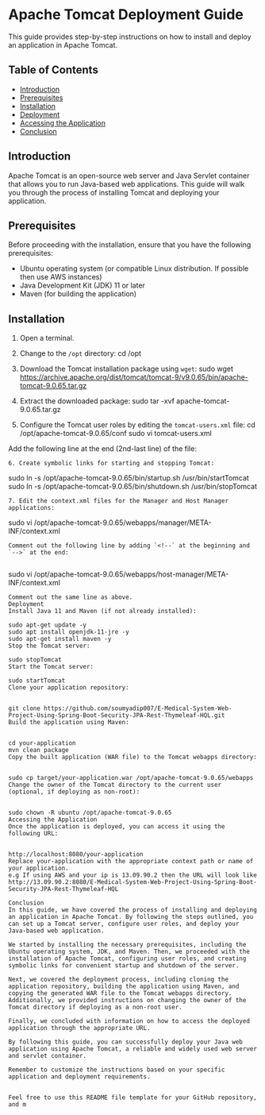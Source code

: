 # Apache Tomcat Deployment Guide

This guide provides step-by-step instructions on how to install and deploy an application in Apache Tomcat.

## Table of Contents

- [Introduction](#introduction)
- [Prerequisites](#prerequisites)
- [Installation](#installation)
- [Deployment](#deployment)
- [Accessing the Application](#accessing-the-application)
- [Conclusion](#conclusion)

## Introduction

Apache Tomcat is an open-source web server and Java Servlet container that allows you to run Java-based web applications. This guide will walk you through the process of installing Tomcat and deploying your application.

## Prerequisites

Before proceeding with the installation, ensure that you have the following prerequisites:

- Ubuntu operating system (or compatible Linux distribution. If possible then use AWS instances) 
- Java Development Kit (JDK) 11 or later
- Maven (for building the application)

## Installation

1. Open a terminal.
2. Change to the `/opt` directory:
cd /opt


3. Download the Tomcat installation package using `wget`:
sudo wget https://archive.apache.org/dist/tomcat/tomcat-9/v9.0.65/bin/apache-tomcat-9.0.65.tar.gz
 
 
4. Extract the downloaded package:
sudo tar -xvf apache-tomcat-9.0.65.tar.gz


5. Configure the Tomcat user roles by editing the `tomcat-users.xml` file:
cd /opt/apache-tomcat-9.0.65/conf
sudo vi tomcat-users.xml


Add the following line at the end (2nd-last line) of the file:
   <user username="admin" password="admin1234" roles="admin-gui, manager-gui"/>
   ```
6. Create symbolic links for starting and stopping Tomcat:
   ```
   sudo ln -s /opt/apache-tomcat-9.0.65/bin/startup.sh /usr/bin/startTomcat
   sudo ln -s /opt/apache-tomcat-9.0.65/bin/shutdown.sh /usr/bin/stopTomcat
   ```
7. Edit the context.xml files for the Manager and Host Manager applications:
   ```
   sudo vi /opt/apache-tomcat-9.0.65/webapps/manager/META-INF/context.xml
   ```
   Comment out the following line by adding `<!--` at the beginning and `-->` at the end:
   ```
   <!-- Valve className="org.apache.catalina.valves.RemoteAddrValve"
     allow="127\.\d+\.\d+\.\d+|::1|0:0:0:0:0:0:0:1" /> -->
   ```
   ```
   sudo vi /opt/apache-tomcat-9.0.65/webapps/host-manager/META-INF/context.xml
   ```
   Comment out the same line as above.
Deployment
Install Java 11 and Maven (if not already installed):

sudo apt-get update -y
sudo apt install openjdk-11-jre -y
sudo apt-get install maven -y
Stop the Tomcat server:

sudo stopTomcat
Start the Tomcat server:

sudo startTomcat
Clone your application repository:


git clone https://github.com/soumyadip007/E-Medical-System-Web-Project-Using-Spring-Boot-Security-JPA-Rest-Thymeleaf-HQL.git
Build the application using Maven:


cd your-application
mvn clean package
Copy the built application (WAR file) to the Tomcat webapps directory:


sudo cp target/your-application.war /opt/apache-tomcat-9.0.65/webapps
Change the owner of the Tomcat directory to the current user (optional, if deploying as non-root):


sudo chown -R ubuntu /opt/apache-tomcat-9.0.65
Accessing the Application
Once the application is deployed, you can access it using the following URL:


http://localhost:8080/your-application
Replace your-application with the appropriate context path or name of your application. 
e.g If using AWS and your ip is 13.09.90.2 then the URL will look like http://13.09.90.2:8080/E-Medical-System-Web-Project-Using-Spring-Boot-Security-JPA-Rest-Thymeleaf-HQL

Conclusion
In this guide, we have covered the process of installing and deploying an application in Apache Tomcat. By following the steps outlined, you can set up a Tomcat server, configure user roles, and deploy your Java-based web application.

We started by installing the necessary prerequisites, including the Ubuntu operating system, JDK, and Maven. Then, we proceeded with the installation of Apache Tomcat, configuring user roles, and creating symbolic links for convenient startup and shutdown of the server.

Next, we covered the deployment process, including cloning the application repository, building the application using Maven, and copying the generated WAR file to the Tomcat webapps directory. Additionally, we provided instructions on changing the owner of the Tomcat directory if deploying as a non-root user.

Finally, we concluded with information on how to access the deployed application through the appropriate URL.

By following this guide, you can successfully deploy your Java web application using Apache Tomcat, a reliable and widely used web server and servlet container.

Remember to customize the instructions based on your specific application and deployment requirements.


Feel free to use this README file template for your GitHub repository, and m
